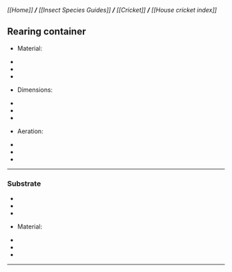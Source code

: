 _[[Home]] **/** [[Insect Species Guides]] **/** [[Cricket]] **/** [[House cricket index]]_

##  **Rearing container**



* Material:

-
-
-

* Dimensions: 

-
-
-
* Aeration:

-
-
-

***

### **Substrate**

-
-
-

* Material:

-
-
-
***
